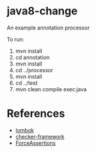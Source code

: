 # java8-change

An example annotation processor

To run:

1. mvn install
2. cd annotation
3. mvn install
4. cd ../processor
5. mvn install
6. cd ../test
7. mvn clean compile exec:java

# References
 * [lombok](https://github.com/rzwitserloot/lombok)
 * [checker-framework](https://github.com/typetools/checker-framework/)
 * [ForceAssertions](https://github.com/akuhn/javac/tree/master/fa)
